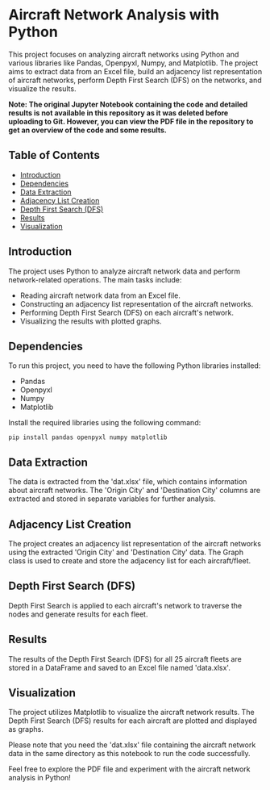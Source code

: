 # Aircraft Network Analysis with Python

This project focuses on analyzing aircraft networks using Python and various libraries like Pandas, Openpyxl, Numpy, and Matplotlib. The project aims to extract data from an Excel file, build an adjacency list representation of aircraft networks, perform Depth First Search (DFS) on the networks, and visualize the results.

**Note: The original Jupyter Notebook containing the code and detailed results is not available in this repository as it was deleted before uploading to Git. However, you can view the PDF file in the repository to get an overview of the code and some results.**

## Table of Contents
- [Introduction](#introduction)
- [Dependencies](#dependencies)
- [Data Extraction](#data-extraction)
- [Adjacency List Creation](#adjacency-list-creation)
- [Depth First Search (DFS)](#depth-first-search-dfs)
- [Results](#results)
- [Visualization](#visualization)

## Introduction
The project uses Python to analyze aircraft network data and perform network-related operations. The main tasks include:
- Reading aircraft network data from an Excel file.
- Constructing an adjacency list representation of the aircraft networks.
- Performing Depth First Search (DFS) on each aircraft's network.
- Visualizing the results with plotted graphs.

## Dependencies
To run this project, you need to have the following Python libraries installed:
- Pandas
- Openpyxl
- Numpy
- Matplotlib

Install the required libraries using the following command:
```
pip install pandas openpyxl numpy matplotlib
```

## Data Extraction
The data is extracted from the 'dat.xlsx' file, which contains information about aircraft networks. The 'Origin City' and 'Destination City' columns are extracted and stored in separate variables for further analysis.

## Adjacency List Creation
The project creates an adjacency list representation of the aircraft networks using the extracted 'Origin City' and 'Destination City' data. The Graph class is used to create and store the adjacency list for each aircraft/fleet.

## Depth First Search (DFS)
Depth First Search is applied to each aircraft's network to traverse the nodes and generate results for each fleet.

## Results
The results of the Depth First Search (DFS) for all 25 aircraft fleets are stored in a DataFrame and saved to an Excel file named 'data.xlsx'.

## Visualization
The project utilizes Matplotlib to visualize the aircraft network results. The Depth First Search (DFS) results for each aircraft are plotted and displayed as graphs.

Please note that you need the 'dat.xlsx' file containing the aircraft network data in the same directory as this notebook to run the code successfully.

Feel free to explore the PDF file and experiment with the aircraft network analysis in Python!
